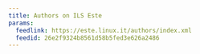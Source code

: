 ```yaml
---
title: Authors on ILS Este
params:
  feedlink: https://este.linux.it/authors/index.xml
  feedid: 26e2f9324b8561d58b5fed3e626a2486
---
```

